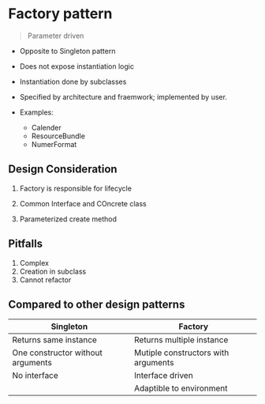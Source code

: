 # Factory pattern

> Parameter driven

- Opposite to Singleton pattern
- Does not expose instantiation logic
- Instantiation done by subclasses
- Specified by architecture and fraemwork; implemented by user.

- Examples:
  - Calender
  - ResourceBundle
  - NumerFormat
  
  
## Design Consideration
1. Factory is responsible for lifecycle
2. Common Interface and COncrete class

3. Parameterized create method

## Pitfalls 
1. Complex
2. Creation in subclass
3. Cannot refactor

## Compared to other design patterns 

| Singleton                         | Factory                             |
|-----------------------------------|-------------------------------------|
| Returns same instance             | Returns multiple instance           |
| One constructor without arguments | Mutiple constructors with arguments |
| No interface                      | Interface driven                    |
|                           | Adaptible to environment                    |